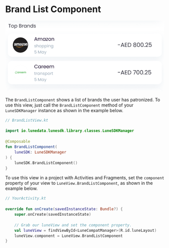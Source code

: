 # Brand List Component

![](../assets/d884e3d18049fbaca8a13d643c880fc71e8c38a3.png)

The `BrandListComponent` shows a list of brands the user has patronized.
To use this view, just call the `BrandListComponent` method of your
`LuneSDKManager` instance as shown in the example below.

```kotlin
// BrandListView.kt

import io.lunedata.lunesdk.library.classes.LuneSDKManager

@Composable
fun BrandListComponent(
    luneSDK: LuneSDKManager
) {
    luneSDK.BrandListComponent()
}
```

To use this view in a project with Activities and Fragments, set the
`component` property of your view to `LuneView.BrandListComponent`, as
shown in the example below.

```kotlin
// YourActivity.kt

override fun onCreate(savedInstanceState: Bundle?) {
    super.onCreate(savedInstanceState)

    // Grab our luneView and set the component property.
    val luneView = findViewById<LuneCompatManager>(R.id.luneLayout)
    luneView.component = LuneView.BrandListComponent
}
```
